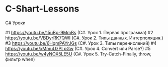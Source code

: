 # C-Shart-Lessons
C# Уроки

#1 https://youtu.be/15uBp-9MmBs (C#. Урок 1. Первая программа)
#2 https://youtu.be/VBDyrRK7QWI (C#. Урок 2. Типы данных. Интерполяция.)
#3 https://youtu.be/6HqmPAYrJGs (C#. Урок 3. Типы перечислений)
#4 https://youtu.be/xMmuUzPLpGw (C#. Урок 4. Convert или Parse?)
#5 https://youtu.be/w4yNOX5LE5U (C#. Урок 5. Try-Catch-Finally, throw, фильтр when)
